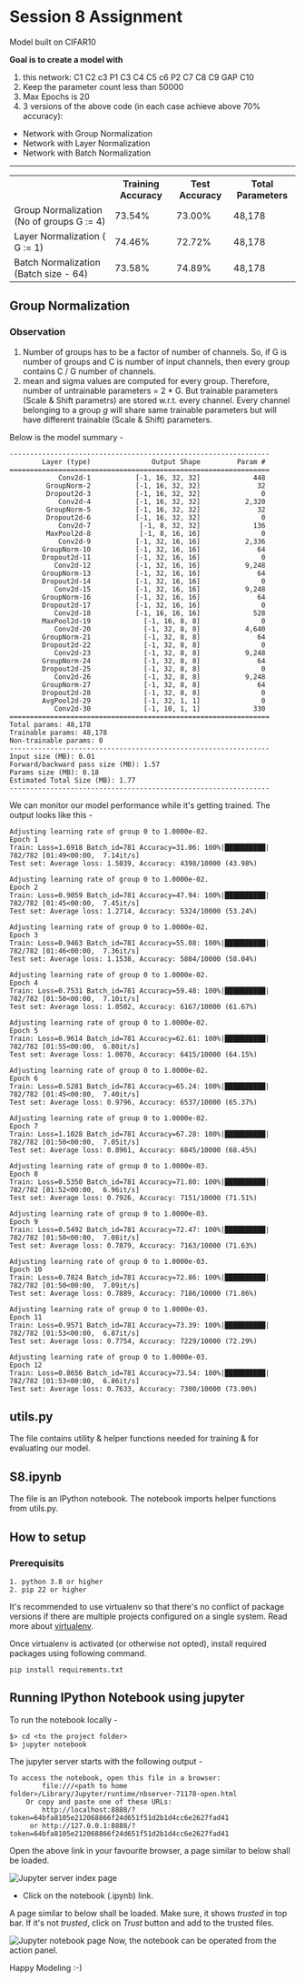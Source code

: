 # Session 8 Assignment
Model built on CIFAR10

**Goal is to create a model with**
1. this network: C1 C2 c3 P1 C3 C4 C5 c6 P2 C7 C8 C9 GAP C10
2. Keep the parameter count less than 50000
3. Max Epochs is 20
4. 3 versions of the above code (in each case achieve above 70% accuracy):
 - Network with Group Normalization
 - Network with Layer Normalization
 - Network with Batch Normalization

------
<table>
        <tr>
                <th></th>
                <th>Training Accuracy</th>
                <th>Test Accuracy</th>
                <th>Total Parameters</th>
        </tr>
        <tr>
                <td>Group Normalization (No of groups G := 4) </td>
                <td>73.54%</td>
                <td>73.00%</td>
                <td>48,178</td>
        </tr>
        <tr>
                <td>Layer Normalization ( G := 1) </td>
                <td>74.46%</td>
                <td>72.72%</td>
                <td>48,178</td>
        </tr>
        <tr>
                <td>Batch Normalization (Batch size - 64) </td>
                <td>73.58%</td>
                <td>74.89%</td>
                <td>48,178</td>
        </tr>
</table>

## Group Normalization

### Observation
1. Number of groups has to be a factor of number of channels. So, if G is number of groups and C is number of input channels, then every group contains C / G number of channels.
2. mean and sigma values are computed for every group. Therefore, number of untrainable parameters = 2 * G. But trainable parameters (Scale & Shift parametrs) are stored w.r.t. every channel. Every channel belonging to a group *g* will share same trainable parameters but will have different trainable (Scale & Shift) parameters.

Below is the model summary -
```
----------------------------------------------------------------
        Layer (type)               Output Shape         Param #
================================================================
            Conv2d-1           [-1, 16, 32, 32]             448
         GroupNorm-2           [-1, 16, 32, 32]              32
         Dropout2d-3           [-1, 16, 32, 32]               0
            Conv2d-4           [-1, 16, 32, 32]           2,320
         GroupNorm-5           [-1, 16, 32, 32]              32
         Dropout2d-6           [-1, 16, 32, 32]               0
            Conv2d-7            [-1, 8, 32, 32]             136
         MaxPool2d-8            [-1, 8, 16, 16]               0
            Conv2d-9           [-1, 32, 16, 16]           2,336
        GroupNorm-10           [-1, 32, 16, 16]              64
        Dropout2d-11           [-1, 32, 16, 16]               0
           Conv2d-12           [-1, 32, 16, 16]           9,248
        GroupNorm-13           [-1, 32, 16, 16]              64
        Dropout2d-14           [-1, 32, 16, 16]               0
           Conv2d-15           [-1, 32, 16, 16]           9,248
        GroupNorm-16           [-1, 32, 16, 16]              64
        Dropout2d-17           [-1, 32, 16, 16]               0
           Conv2d-18           [-1, 16, 16, 16]             528
        MaxPool2d-19             [-1, 16, 8, 8]               0
           Conv2d-20             [-1, 32, 8, 8]           4,640
        GroupNorm-21             [-1, 32, 8, 8]              64
        Dropout2d-22             [-1, 32, 8, 8]               0
           Conv2d-23             [-1, 32, 8, 8]           9,248
        GroupNorm-24             [-1, 32, 8, 8]              64
        Dropout2d-25             [-1, 32, 8, 8]               0
           Conv2d-26             [-1, 32, 8, 8]           9,248
        GroupNorm-27             [-1, 32, 8, 8]              64
        Dropout2d-28             [-1, 32, 8, 8]               0
        AvgPool2d-29             [-1, 32, 1, 1]               0
           Conv2d-30             [-1, 10, 1, 1]             330
================================================================
Total params: 48,178
Trainable params: 48,178
Non-trainable params: 0
----------------------------------------------------------------
Input size (MB): 0.01
Forward/backward pass size (MB): 1.57
Params size (MB): 0.18
Estimated Total Size (MB): 1.77
----------------------------------------------------------------
```

We can monitor our model performance while it's getting trained. The output looks like this - 
```
Adjusting learning rate of group 0 to 1.0000e-02.
Epoch 1
Train: Loss=1.6918 Batch_id=781 Accuracy=31.06: 100%|██████████| 782/782 [01:49<00:00,  7.14it/s]
Test set: Average loss: 1.5039, Accuracy: 4398/10000 (43.98%)

Adjusting learning rate of group 0 to 1.0000e-02.
Epoch 2
Train: Loss=0.9059 Batch_id=781 Accuracy=47.94: 100%|██████████| 782/782 [01:45<00:00,  7.45it/s]
Test set: Average loss: 1.2714, Accuracy: 5324/10000 (53.24%)

Adjusting learning rate of group 0 to 1.0000e-02.
Epoch 3
Train: Loss=0.9463 Batch_id=781 Accuracy=55.08: 100%|██████████| 782/782 [01:46<00:00,  7.36it/s]
Test set: Average loss: 1.1538, Accuracy: 5804/10000 (58.04%)

Adjusting learning rate of group 0 to 1.0000e-02.
Epoch 4
Train: Loss=0.7531 Batch_id=781 Accuracy=59.48: 100%|██████████| 782/782 [01:50<00:00,  7.10it/s]
Test set: Average loss: 1.0502, Accuracy: 6167/10000 (61.67%)

Adjusting learning rate of group 0 to 1.0000e-02.
Epoch 5
Train: Loss=0.9614 Batch_id=781 Accuracy=62.61: 100%|██████████| 782/782 [01:55<00:00,  6.80it/s]
Test set: Average loss: 1.0070, Accuracy: 6415/10000 (64.15%)

Adjusting learning rate of group 0 to 1.0000e-02.
Epoch 6
Train: Loss=0.5281 Batch_id=781 Accuracy=65.24: 100%|██████████| 782/782 [01:45<00:00,  7.40it/s]
Test set: Average loss: 0.9796, Accuracy: 6537/10000 (65.37%)

Adjusting learning rate of group 0 to 1.0000e-02.
Epoch 7
Train: Loss=1.1028 Batch_id=781 Accuracy=67.28: 100%|██████████| 782/782 [01:50<00:00,  7.05it/s]
Test set: Average loss: 0.8961, Accuracy: 6845/10000 (68.45%)

Adjusting learning rate of group 0 to 1.0000e-03.
Epoch 8
Train: Loss=0.5350 Batch_id=781 Accuracy=71.80: 100%|██████████| 782/782 [01:52<00:00,  6.96it/s]
Test set: Average loss: 0.7926, Accuracy: 7151/10000 (71.51%)

Adjusting learning rate of group 0 to 1.0000e-03.
Epoch 9
Train: Loss=0.5492 Batch_id=781 Accuracy=72.47: 100%|██████████| 782/782 [01:50<00:00,  7.08it/s]
Test set: Average loss: 0.7879, Accuracy: 7163/10000 (71.63%)

Adjusting learning rate of group 0 to 1.0000e-03.
Epoch 10
Train: Loss=0.7824 Batch_id=781 Accuracy=72.86: 100%|██████████| 782/782 [01:50<00:00,  7.09it/s]
Test set: Average loss: 0.7889, Accuracy: 7186/10000 (71.86%)

Adjusting learning rate of group 0 to 1.0000e-03.
Epoch 11
Train: Loss=0.9571 Batch_id=781 Accuracy=73.39: 100%|██████████| 782/782 [01:53<00:00,  6.87it/s]
Test set: Average loss: 0.7754, Accuracy: 7229/10000 (72.29%)

Adjusting learning rate of group 0 to 1.0000e-03.
Epoch 12
Train: Loss=0.8656 Batch_id=781 Accuracy=73.54: 100%|██████████| 782/782 [01:53<00:00,  6.86it/s]
Test set: Average loss: 0.7633, Accuracy: 7300/10000 (73.00%)

```
## utils.py
The file contains utility & helper functions needed for training & for evaluating our model.

## S8.ipynb
The file is an IPython notebook. The notebook imports helper functions from utils.py.

## How to setup
### Prerequisits
```
1. python 3.8 or higher
2. pip 22 or higher
```

It's recommended to use virtualenv so that there's no conflict of package versions if there are multiple projects configured on a single system. 
Read more about [virtualenv](https://virtualenv.pypa.io/en/latest/). 

Once virtualenv is activated (or otherwise not opted), install required packages using following command. 

```
pip install requirements.txt
```

## Running IPython Notebook using jupyter
To run the notebook locally -
```
$> cd <to the project folder>
$> jupyter notebook
```
The jupyter server starts with the following output -
```
To access the notebook, open this file in a browser:
        file:///<path to home folder>/Library/Jupyter/runtime/nbserver-71178-open.html
    Or copy and paste one of these URLs:
        http://localhost:8888/?token=64bfa8105e212068866f24d651f51d2b1d4cc6e2627fad41
     or http://127.0.0.1:8888/?token=64bfa8105e212068866f24d651f51d2b1d4cc6e2627fad41
```

Open the above link in your favourite browser, a page similar to below shall be loaded.

![Jupyter server index page](https://github.com/piygr/s5erav1/assets/135162847/40087757-4c99-4b98-8abd-5c4ce95eda38)

- Click on the notebook (.ipynb) link.

A page similar to below shall be loaded. Make sure, it shows *trusted* in top bar. 
If it's not _trusted_, click on *Trust* button and add to the trusted files.

![Jupyter notebook page](https://github.com/piygr/s5erav1/assets/135162847/7858da8f-e07e-47cd-9aa9-19c8c569def1)
Now, the notebook can be operated from the action panel.

Happy Modeling :-) 
 
